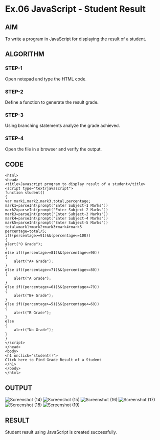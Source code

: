 # Ex.06 JavaScript - Student Result
## AIM
  To write a program in JavaScript for displaying the result of a student.

## ALGORITHM
### STEP-1
  Open notepad and type the HTML code.

### STEP-2
  Define a function to generate the result grade.

### STEP-3
  Using branching statements analyze the grade achieved.

### STEP-4
  Open the file in a browser and verify the output.
  
## CODE
```
<html>
<head>
<title>Javascript program to display result of a student</title>
<script type="text/javascript">
function student()
{
var mark1,mark2,mark3,total,percentage;
mark1=parseInt(prompt("Enter Subject-1 Marks"))
mark2=parseInt(prompt("Enter Subject-2 Marks"))
mark3=parseInt(prompt("Enter Subject-3 Marks"))
mark4=parseInt(prompt("Enter Subject-4 Marks"))
mark5=parseInt(prompt("Enter Subject-5 Marks"))
total=mark1+mark2+mark3+mark4+mark5
percentage=total/5;
if((percentage>=91)&&(percentage<=100))
{
alert("O Grade");
}
else if((percentage>=81)&&(percentage<=90))
{
    alert("A+ Grade");
}
else if((percentage>=71)&&(percentage<=80))
{
    alert("A Grade");
}
else if((percentage>=61)&&(percentage<=70))
{
    alert("B+ Grade");
}
else if((percentage>=51)&&(percentage<=60))
{
    alert("B Grade");
}
else
{
    alert("No Grade");
}
}
</script>
</head>
<body>
<h1 onclick="student()">
Click here to Find Grade Result of a Student
</h1>
</body>
</html>
```

## OUTPUT
![Screenshot (14)](https://github.com/sheroneysa/Ex06_Web-Design/assets/167157047/c2c28f4a-bcd6-488e-9589-4cece0ca3a2f)
![Screenshot (15)](https://github.com/sheroneysa/Ex06_Web-Design/assets/167157047/af0705d0-3da8-408f-9598-9b88f79c8088)
![Screenshot (16)](https://github.com/sheroneysa/Ex06_Web-Design/assets/167157047/50c01082-638c-4ab7-89d9-3c74bcc78d66)
![Screenshot (17)](https://github.com/sheroneysa/Ex06_Web-Design/assets/167157047/4ad66c70-a476-4e89-a9e2-2ceaa2428d1e)
![Screenshot (18)](https://github.com/sheroneysa/Ex06_Web-Design/assets/167157047/c599f5a0-44ad-45dd-96c8-bf72b3d9f803)
![Screenshot (19)](https://github.com/sheroneysa/Ex06_Web-Design/assets/167157047/a67f03aa-0ee8-4fe5-81d4-1bc671886f71)








## RESULT
  Student result using JavaScript is created successfully.
